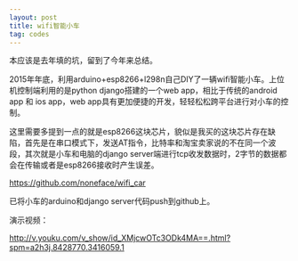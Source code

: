 ```yaml
---
layout: post
title: wifi智能小车
tag: codes
---
```


本应该是去年填的坑，留到了今年来总结。

2015年年底，利用arduino+esp8266+l298n自己DIY了一辆wifi智能小车。上位机控制端利用的是python django搭建的一个web app，相比于传统的android app 和 ios app，web app具有更加便捷的开发，轻轻松松跨平台进行对小车的控制。

这里需要多提到一点的就是esp8266这块芯片，貌似是我买的这块芯片存在缺陷，首先是在串口模式下，发送AT指令，比特率和淘宝卖家说的不在同一个波段，其次就是小车和电脑的django server端进行tcp收发数据时，2字节的数据都会在传输或者是esp8266接收时产生误差。

<a href="https://github.com/noneface/wifi_car">https://github.com/noneface/wifi_car</a>

已将小车的arduino和django server代码push到github上。

演示视频：

http://v.youku.com/v_show/id_XMjcwOTc3ODk4MA==.html?spm=a2h3j.8428770.3416059.1